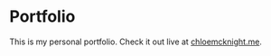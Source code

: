 # Portfolio

This is my personal portfolio. Check it out live at [chloemcknight.me](http://www.chloemcknight.me).